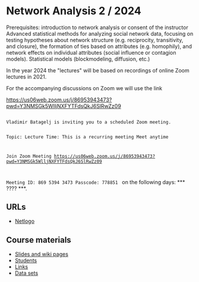 # Network Analysis 2 / 2024


Prerequisites: introduction to network analysis or consent of the instructor
Advanced statistical methods for analyzing social network data, focusing on testing hypotheses about network structure (e.g. reciprocity, transitivity, and closure), the formation of ties based on attributes (e.g. homophily), and network effects on individual attributes (social influence or contagion models). Statistical models (blockmodeling, diffusion, etc.)

In the year 2024 the "lectures" will be based on recordings of online Zoom lectures in 2021.

For the accompanying discussions on Zoom we will use the link

https://us06web.zoom.us/j/86953943473?pwd=Y3NMSGk5WlljNXFYTFdsQkJ6SlRwZz09

<code>
Vladimir Batagelj is inviting you to a scheduled Zoom meeting.

Topic: Lecture
Time: This is a recurring meeting Meet anytime

Join Zoom Meeting
https://us06web.zoom.us/j/86953943473?pwd=Y3NMSGk5WlljNXFYTFdsQkJ6SlRwZz09

Meeting ID: 869 5394 3473
Passcode: 778851
</code>
on the following days: *** ???? ***.

## URLs 

  * [Netlogo](http://ccl.northwestern.edu/netlogo/)



## Course materials 

  * [Slides and wiki pages](http://vladowiki.fmf.uni-lj.si/doku.php?id=ru:hse:snet22:doc)
  * [Students](24/stu.md)
  * [Links](http://vladowiki.fmf.uni-lj.si/doku.php?id=ru:hse:snet:url)
  * [Data sets](http://vladowiki.fmf.uni-lj.si/doku.php?id=ru:hse:snet:dat)

